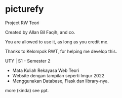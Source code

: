# picturefy
Project RW Teori

Created by Allan Bil Faqih, and co.

You are allowed to use it, as long as you credit me.

Thanks to Kelompok RWT, for helping me develop this.


UTY | S1 - Semester 2 
- Mata Kuliah Rekayasa Web Teori 
- Website dengan tampilan seperti Imgur 2022
- Menggunakan Database, Flask dan library-nya.

more (kinda) see ppt.
